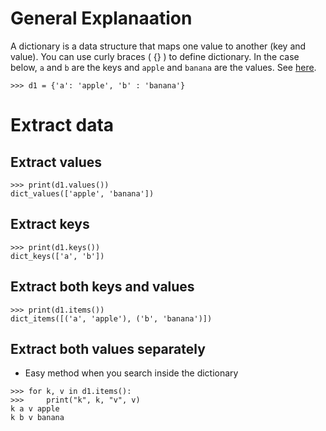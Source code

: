 # General Explanaation

A dictionary is a data structure that maps one value to another (key and value). You can use curly braces ( {} ) to define dictionary.
In the case below, `a` and `b` are the keys and `apple` and `banana` are the values.
See [here](1).
```
>>> d1 = {'a': 'apple', 'b' : 'banana'}
```
# Extract data
## Extract values
```
>>> print(d1.values())
dict_values(['apple', 'banana'])
```
## Extract keys
```
>>> print(d1.keys())
dict_keys(['a', 'b'])
```
## Extract both keys and values
```
>>> print(d1.items())
dict_items([('a', 'apple'), ('b', 'banana')])
```
## Extract both values separately
* Easy method when you search inside the dictionary

```
>>> for k, v in d1.items():
>>> 	print("k", k, "v", v)
k a v apple
k b v banana
```
[1]:https://qiita.com/shinjikoike/items/9f0f7ae716bce77a1b8a